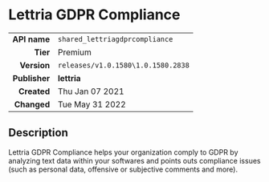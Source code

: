 # Lettria GDPR Compliance
| | |
|-:|-|
|**API name**|`shared_lettriagdprcompliance`|
|**Tier**|Premium|
|**Version**|`releases/v1.0.1580\1.0.1580.2838`|
|**Publisher**|**lettria**|
|**Created**|Thu Jan 07 2021|
|**Changed**|Tue May 31 2022|

## Description
Lettria GDPR Compliance helps your organization comply to GDPR by analyzing text data within your softwares and points outs compliance issues (such as personal data, offensive or subjective comments and more).
